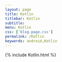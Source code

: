 ```yaml
---
layout: page
title: Kotlin
titlebar: Kotlin
subtitle: 
menu: Kotlin
css: ['blog-page.css']
permalink: /Kotlin
keywords: android,Kotlin
---
```

{% include Kotlin.html %}